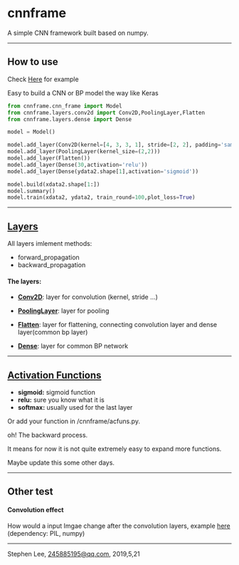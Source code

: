 # cnnframe
A simple CNN framework built based on numpy.

---
## How to use
Check [Here](./test/test_model.py) for example  

Easy to build a CNN or BP model the way like Keras

```python
from cnnframe.cnn_frame import Model
from cnnframe.layers.conv2d import Conv2D,PoolingLayer,Flatten
from cnnframe.layers.dense import Dense

model = Model()

model.add_layer(Conv2D(kernel=[4, 3, 3, 1], stride=[2, 2], padding='same',activation='relu'))
model.add_layer(PoolingLayer(kernel_size=(2,2)))
model.add_layer(Flatten())
model.add_layer(Dense(30,activation='relu'))
model.add_layer(Dense(ydata2.shape[1],activation='sigmoid'))

model.build(xdata2.shape[1:])
model.summary()
model.train(xdata2, ydata2, train_round=100,plot_loss=True)
```

---
## [Layers](./cnnframe/layers)
  
All layers imlement methods:
- forward_propagation
- backward_propagation

#### The layers:
- [**Conv2D**](./cnnframe/layers/conv2d.py): 
layer for convolution (kernel, stride ...)

- [**PoolingLayer**](/cnnframe/layers/conv2d.py): 
layer for pooling

- [**Flatten**](/cnnframe/layers/conv2d.py): layer for flattening, connecting convolution layer and dense layer(common bp layer)

- [**Dense**](./cnnframe/layers/dense.py):
layer for common BP network
---
## [Activation Functions](./cnnframe/acfuns.py)
- **sigmoid:**
sigmoid function
- **relu:**
sure you know what it is
- **softmax:**
usually used for the last layer

Or add your function in /cnnframe/acfuns.py.  

oh!  The backward process.  

It means for now it is not quite  extremely easy to expand more functions.  

Maybe update this some other days.

---

## Other test
#### Convolution effect
How would a input Imgae change after the convolution layers, example [here](./test/test_convlayer.py) (dependency: PIL, numpy)


---  
Stephen Lee, 245885195@qq.com, 2019,5,21
